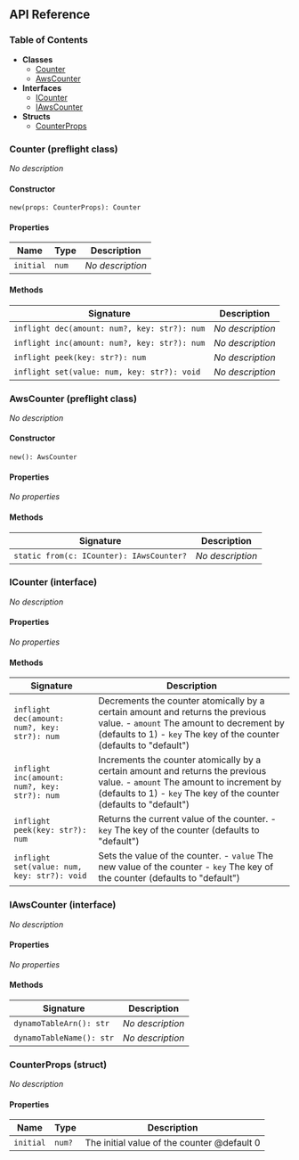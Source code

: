 ## API Reference

### Table of Contents

- **Classes**
  - <a href="#@winglibs/cloudv2.Counter">Counter</a>
  - <a href="#@winglibs/cloudv2.AwsCounter">AwsCounter</a>
- **Interfaces**
  - <a href="#@winglibs/cloudv2.ICounter">ICounter</a>
  - <a href="#@winglibs/cloudv2.IAwsCounter">IAwsCounter</a>
- **Structs**
  - <a href="#@winglibs/cloudv2.CounterProps">CounterProps</a>

### Counter (preflight class) <a class="wing-docs-anchor" id="@winglibs/cloudv2.Counter"></a>

*No description*

#### Constructor

```
new(props: CounterProps): Counter
```

#### Properties

| **Name** | **Type** | **Description** |
| --- | --- | --- |
| <code>initial</code> | <code>num</code> | *No description* |

#### Methods

| **Signature** | **Description** |
| --- | --- |
| <code>inflight dec(amount: num?, key: str?): num</code> | *No description* |
| <code>inflight inc(amount: num?, key: str?): num</code> | *No description* |
| <code>inflight peek(key: str?): num</code> | *No description* |
| <code>inflight set(value: num, key: str?): void</code> | *No description* |

### AwsCounter (preflight class) <a class="wing-docs-anchor" id="@winglibs/cloudv2.AwsCounter"></a>

*No description*

#### Constructor

```
new(): AwsCounter
```

#### Properties

*No properties*

#### Methods

| **Signature** | **Description** |
| --- | --- |
| <code>static from(c: ICounter): IAwsCounter?</code> | *No description* |

### ICounter (interface) <a class="wing-docs-anchor" id="@winglibs/cloudv2.ICounter"></a>

*No description*

#### Properties

*No properties*

#### Methods

| **Signature** | **Description** |
| --- | --- |
| <code>inflight dec(amount: num?, key: str?): num</code> | Decrements the counter atomically by a certain amount and returns the previous value. - `amount` The amount to decrement by (defaults to 1) - `key` The key of the counter (defaults to "default") |
| <code>inflight inc(amount: num?, key: str?): num</code> | Increments the counter atomically by a certain amount and returns the previous value. - `amount` The amount to increment by (defaults to 1) - `key` The key of the counter (defaults to "default") |
| <code>inflight peek(key: str?): num</code> | Returns the current value of the counter. - `key` The key of the counter (defaults to "default") |
| <code>inflight set(value: num, key: str?): void</code> | Sets the value of the counter. - `value` The new value of the counter - `key` The key of the counter (defaults to "default") |

### IAwsCounter (interface) <a class="wing-docs-anchor" id="@winglibs/cloudv2.IAwsCounter"></a>

*No description*

#### Properties

*No properties*

#### Methods

| **Signature** | **Description** |
| --- | --- |
| <code>dynamoTableArn(): str</code> | *No description* |
| <code>dynamoTableName(): str</code> | *No description* |

### CounterProps (struct) <a class="wing-docs-anchor" id="@winglibs/cloudv2.CounterProps"></a>

*No description*

#### Properties

| **Name** | **Type** | **Description** |
| --- | --- | --- |
| <code>initial</code> | <code>num?</code> | The initial value of the counter @default 0 |

